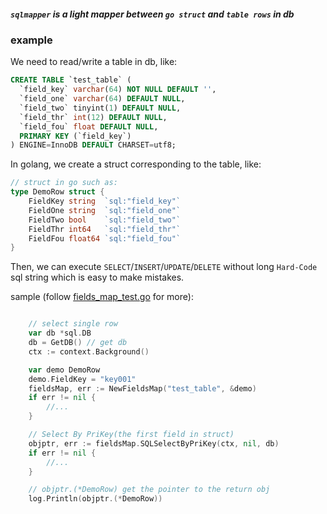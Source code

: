 ##### `sqlmapper` is a light mapper between `go struct` and `table rows` in db

### example
We need to read/write a table in db, like:
```sql
CREATE TABLE `test_table` (
  `field_key` varchar(64) NOT NULL DEFAULT '',
  `field_one` varchar(64) DEFAULT NULL,
  `field_two` tinyint(1) DEFAULT NULL,
  `field_thr` int(12) DEFAULT NULL,
  `field_fou` float DEFAULT NULL,
  PRIMARY KEY (`field_key`)
) ENGINE=InnoDB DEFAULT CHARSET=utf8;
```
In golang, we create a struct corresponding to the table, like:
```go
// struct in go such as:
type DemoRow struct {
	FieldKey string  `sql:"field_key"`
	FieldOne string  `sql:"field_one"`
	FieldTwo bool    `sql:"field_two"`
	FieldThr int64   `sql:"field_thr"`
	FieldFou float64 `sql:"field_fou"`
}
```
Then, we can execute `SELECT`/`INSERT`/`UPDATE`/`DELETE` 
without long `Hard-Code` sql string which is easy to make mistakes.

sample (follow [fields_map_test.go](https://github.com/arthas29/sqlmapper/blob/master/fields_map_test.go) for more):
```go

	// select single row
	var db *sql.DB
	db = GetDB() // get db
	ctx := context.Background()

	var demo DemoRow
	demo.FieldKey = "key001"
	fieldsMap, err := NewFieldsMap("test_table", &demo)
	if err != nil {
		//...
	}

	// Select By PriKey(the first field in struct)
	objptr, err := fieldsMap.SQLSelectByPriKey(ctx, nil, db)
	if err != nil {
		//...
	}

	// objptr.(*DemoRow) get the pointer to the return obj
    log.Println(objptr.(*DemoRow))
    
```
